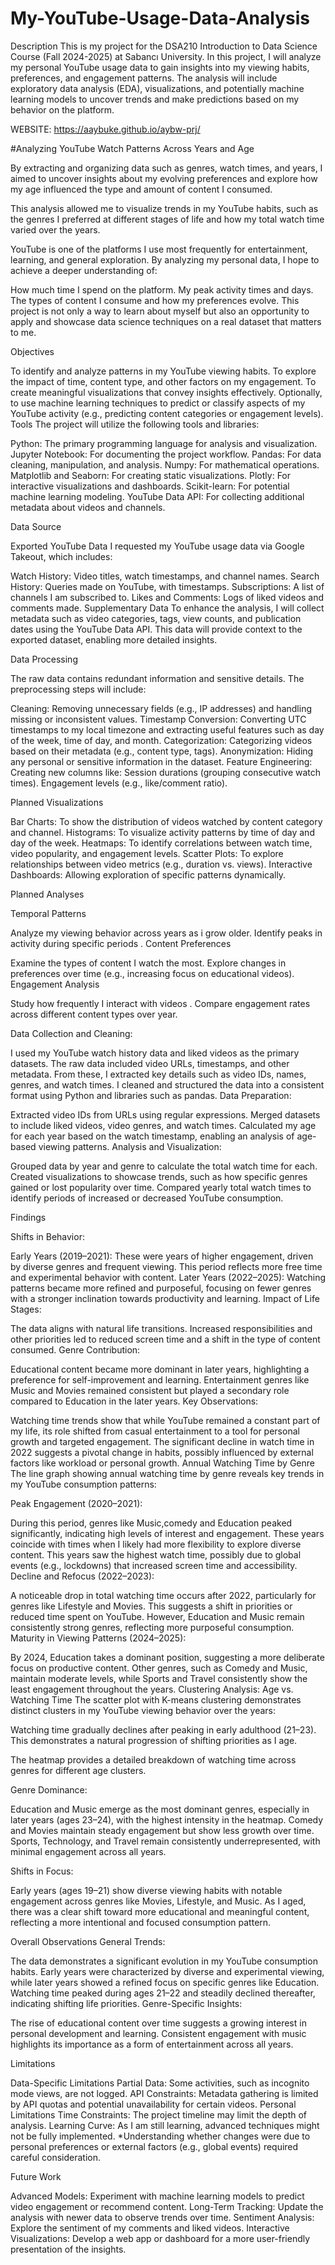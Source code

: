# My-YouTube-Usage-Data-Analysis
Description
This is my project for the DSA210 Introduction to Data Science Course (Fall 2024-2025) at Sabancı University.
In this project, I will analyze my personal YouTube usage data to gain insights into my viewing habits, preferences, and engagement patterns. The analysis will include exploratory data analysis (EDA), visualizations, and potentially machine learning models to uncover trends and make predictions based on my behavior on the platform.

WEBSITE: https://aaybuke.github.io/aybw-prj/

#Analyzing YouTube Watch Patterns Across Years and Age

By extracting and organizing data such as genres, watch times, and years, I aimed to uncover insights about my evolving preferences and explore how my age influenced the type and amount of content I consumed.

This analysis allowed me to visualize trends in my YouTube habits, such as the genres I preferred at different stages of life and how my total watch time varied over the years.



YouTube is one of the platforms I use most frequently for entertainment, learning, and general exploration. By analyzing my personal data, I hope to achieve a deeper understanding of:

How much time I spend on the platform.
My peak activity times and days.
The types of content I consume and how my preferences evolve.
This project is not only a way to learn about myself but also an opportunity to apply and showcase data science techniques on a real dataset that matters to me.

Objectives

To identify and analyze patterns in my YouTube viewing habits.
To explore the impact of time, content type, and other factors on my engagement.
To create meaningful visualizations that convey insights effectively.
Optionally, to use machine learning techniques to predict or classify aspects of my YouTube activity (e.g., predicting content categories or engagement levels).
Tools
The project will utilize the following tools and libraries:

Python: The primary programming language for analysis and visualization.
Jupyter Notebook: For documenting the project workflow.
Pandas: For data cleaning, manipulation, and analysis.
Numpy: For mathematical operations.
Matplotlib and Seaborn: For creating static visualizations.
Plotly: For interactive visualizations and dashboards.
Scikit-learn: For potential machine learning modeling.
YouTube Data API: For collecting additional metadata about videos and channels.


Data Source

Exported YouTube Data
I requested my YouTube usage data via Google Takeout, which includes:

Watch History: Video titles, watch timestamps, and channel names.
Search History: Queries made on YouTube, with timestamps.
Subscriptions: A list of channels I am subscribed to.
Likes and Comments: Logs of liked videos and comments made.
Supplementary Data
To enhance the analysis, I will collect metadata such as video categories, tags, view counts, and publication dates using the YouTube Data API. This data will provide context to the exported dataset, enabling more detailed insights.

Data Processing

The raw data contains redundant information and sensitive details. The preprocessing steps will include:

Cleaning: Removing unnecessary fields (e.g., IP addresses) and handling missing or inconsistent values.
Timestamp Conversion: Converting UTC timestamps to my local timezone and extracting useful features such as day of the week, time of day, and month.
Categorization: Categorizing videos based on their metadata (e.g., content type, tags).
Anonymization: Hiding any personal or sensitive information in the dataset.
Feature Engineering: Creating new columns like:
Session durations (grouping consecutive watch times).
Engagement levels (e.g., like/comment ratio).


Planned Visualizations


Bar Charts: To show the distribution of videos watched by content category and channel.
Histograms: To visualize activity patterns by time of day and day of the week.
Heatmaps: To identify correlations between watch time, video popularity, and engagement levels.
Scatter Plots: To explore relationships between video metrics (e.g., duration vs. views).
Interactive Dashboards: Allowing exploration of specific patterns dynamically.


Planned Analyses

Temporal Patterns

Analyze my viewing behavior across years as i grow older.
Identify peaks in activity during specific periods .
Content Preferences

Examine the types of content I watch the most.
Explore changes in preferences over time (e.g., increasing focus on educational videos).
Engagement Analysis

Study how frequently I interact with videos .
Compare engagement rates across different content types over year.

Data Collection and Cleaning:

I used my YouTube watch history data and liked videos as the primary datasets.
The raw data included video URLs, timestamps, and other metadata. From these, I extracted key details such as video IDs, names, genres, and watch times.
I cleaned and structured the data into a consistent format using Python and libraries such as pandas.
Data Preparation:

Extracted video IDs from URLs using regular expressions.
Merged datasets to include liked videos, video genres, and watch times.
Calculated my age for each year based on the watch timestamp, enabling an analysis of age-based viewing patterns.
Analysis and Visualization:

Grouped data by year and genre to calculate the total watch time for each.
Created visualizations to showcase trends, such as how specific genres gained or lost popularity over time.
Compared yearly total watch times to identify periods of increased or decreased YouTube consumption.


Findings

Shifts in Behavior:

Early Years (2019–2021): These were years of higher engagement, driven by diverse genres and frequent viewing. This period reflects more free time and experimental behavior with content.
Later Years (2022–2025): Watching patterns became more refined and purposeful, focusing on fewer genres with a stronger inclination towards productivity and learning.
Impact of Life Stages:

The data aligns with natural life transitions. Increased responsibilities and other priorities led to reduced screen time and a shift in the type of content consumed.
Genre Contribution:

Educational content became more dominant in later years, highlighting a preference for self-improvement and learning.
Entertainment genres like Music and Movies remained consistent but played a secondary role compared to Education in the later years.
Key Observations:

Watching time trends show that while YouTube remained a constant part of my life, its role shifted from casual entertainment to a tool for personal growth and targeted engagement.
The significant decline in watch time in 2022 suggests a pivotal change in habits, possibly influenced by external factors like workload or personal growth.
Annual Watching Time by Genre
The line graph showing annual watching time by genre reveals key trends in my YouTube consumption patterns:

Peak Engagement (2020–2021):

During this period, genres like Music,comedy and Education peaked significantly, indicating high levels of interest and engagement.
These years coincide with times when I likely had more flexibility to explore diverse content.
This years saw the highest watch time, possibly due to global events (e.g., lockdowns) that increased screen time and accessibility.
Decline and Refocus (2022–2023):

A noticeable drop in total watching time occurs after 2022, particularly for genres like Lifestyle and Movies. This suggests a shift in priorities or reduced time spent on YouTube.
However, Education and Music remain consistently strong genres, reflecting more purposeful consumption.
Maturity in Viewing Patterns (2024–2025):

By 2024, Education takes a dominant position, suggesting a more deliberate focus on productive content.
Other genres, such as Comedy and Music, maintain moderate levels, while Sports and Travel consistently show the least engagement throughout the years.
Clustering Analysis: Age vs. Watching Time
The scatter plot with K-means clustering demonstrates distinct clusters in my YouTube viewing behavior over the years:


Watching time gradually declines after peaking in early adulthood (21–23). This demonstrates a natural progression of shifting priorities as I age.

The heatmap provides a detailed breakdown of watching time across genres for different age clusters.

Genre Dominance:

Education and Music emerge as the most dominant genres, especially in later years (ages 23–24), with the highest intensity in the heatmap.
Comedy and Movies maintain steady engagement but show less growth over time.
Sports, Technology, and Travel remain consistently underrepresented, with minimal engagement across all years.

Shifts in Focus:

Early years (ages 19–21) show diverse viewing habits with notable engagement across genres like Movies, Lifestyle, and Music.
As I aged, there was a clear shift toward more educational and meaningful content, reflecting a more intentional and focused consumption pattern.

Overall Observations
General Trends:

The data demonstrates a significant evolution in my YouTube consumption habits. Early years were characterized by diverse and experimental viewing, while later years showed a refined focus on specific genres like Education.
Watching time peaked during ages 21–22 and steadily declined thereafter, indicating shifting life priorities.
Genre-Specific Insights:

The rise of educational content over time suggests a growing interest in personal development and learning.
Consistent engagement with music highlights its importance as a form of entertainment across all years.

Limitations

Data-Specific Limitations
Partial Data: Some activities, such as incognito mode views, are not logged.
API Constraints: Metadata gathering is limited by API quotas and potential unavailability for certain videos.
Personal Limitations
Time Constraints: The project timeline may limit the depth of analysis.
Learning Curve: As I am still learning, advanced techniques might not be fully implemented.
*Understanding whether changes were due to personal preferences or external factors (e.g., global events) required careful consideration.


Future Work


Advanced Models: Experiment with machine learning models to predict video engagement or recommend content.
Long-Term Tracking: Update the analysis with newer data to observe trends over time.
Sentiment Analysis: Explore the sentiment of my comments and liked videos.
Interactive Visualizations: Develop a web app or dashboard for a more user-friendly presentation of the insights.

